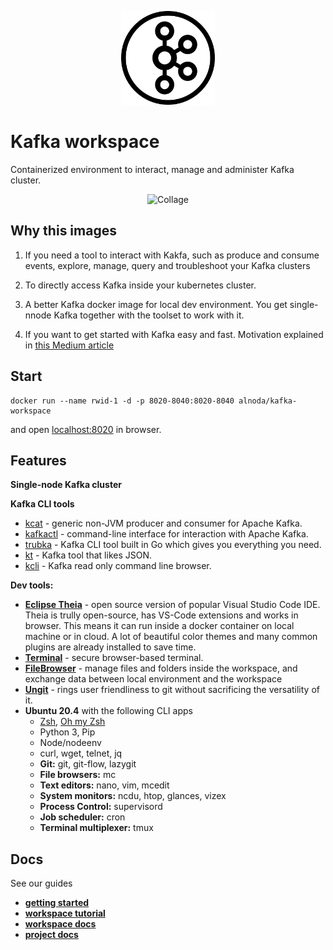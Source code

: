 <p align="center">
  <img src="./img/kafka-circle.svg" alt="Kafka logo" width="150">
</p>  

# Kafka workspace

Containerized environment to interact, manage and administer Kafka cluster.

<p align="center">
  <img src="img/kafka-wid-collage.png" alt="Collage" width="750">
</p>

## Why this images

1. If you need a tool to interact with Kakfa, such as produce and consume events, explore, manage, query 
and troubleshoot your Kafka clusters

2. To directly access Kafka inside your kubernetes cluster.

3. A better Kafka docker image for local dev environment. You get single-nnode Kafka together with the toolset to work with it.

4. If you want to get started with Kafka easy and fast. Motivation explained in [this Medium article](https://medium.com/@bluxmit/the-better-development-experience-with-kafka-54f15705a8ee)

## Start
 
```
docker run --name rwid-1 -d -p 8020-8040:8020-8040 alnoda/kafka-workspace
```  

and open [localhost:8020](http://localhost:8020) in browser.  

## Features

**Single-node Kafka cluster**

**Kafka CLI tools**

- [kcat](https://github.com/edenhill/kcat) - generic non-JVM producer and consumer for Apache Kafka.
- [kafkactl](https://github.com/deviceinsight/kafkactl) - command-line interface for interaction with Apache Kafka.
- [trubka](https://github.com/xitonix/trubka) - Kafka CLI tool built in Go which gives you everything you need.
- [kt](https://github.com/fgeller/kt) - Kafka tool that likes JSON.
- [kcli](https://github.com/cswank/kcli) - Kafka read only command line browser.

**Dev tools:**

- [**Eclipse Theia**](https://theia-ide.org/docs/) - open source version of popular Visual Studio Code IDE. Theia is trully open-source, has 
VS-Code extensions and works in browser. This means it can run inside a docker container on local machine or in cloud. A lot of beautiful color themes and many common plugins are already installed to save time.
- [**Terminal**](https://github.com/tsl0922/ttyd) - secure browser-based terminal.
- [**FileBrowser**](https://github.com/filebrowser/filebrowser)  - manage files and folders inside the workspace, and exchange data between local environment and the workspace
- [**Ungit**](https://github.com/FredrikNoren/ungit) - rings user friendliness to git without sacrificing the versatility of it.
- **Ubuntu 20.4** with the following CLI apps
    - [Zsh](https://www.zsh.org/), [Oh my Zsh](https://ohmyz.sh/)
    - Python 3, Pip 
    - Node/nodeenv
    - curl, wget, telnet, jq
    - **Git:** git, git-flow, lazygit 
    - **File browsers:** mc
    - **Text editors:** nano, vim, mcedit
    - **System monitors:** ncdu, htop, glances, vizex
    - **Process Control:** supervisord
    - **Job scheduler:** cron
    - **Terminal multiplexer:** tmux 


## Docs

See our guides

- [**getting started**](https://docs.alnoda.org/get-started/common-features/)
- [**workspace tutorial**](https://docs.alnoda.org/kafka-workspace/tutorial/)
- [**workspace docs**](https://docs.alnoda.org/kafka-workspace/)
- [**project docs**](https://docs.alnoda.org/)
